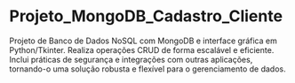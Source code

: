 # Projeto_MongoDB_Cadastro_Cliente
Projeto de Banco de Dados NoSQL com MongoDB e interface gráfica em Python/Tkinter. Realiza operações CRUD de forma escalável e eficiente. Inclui práticas de segurança e integrações com outras aplicações, tornando-o uma solução robusta e flexível para o gerenciamento de dados.
